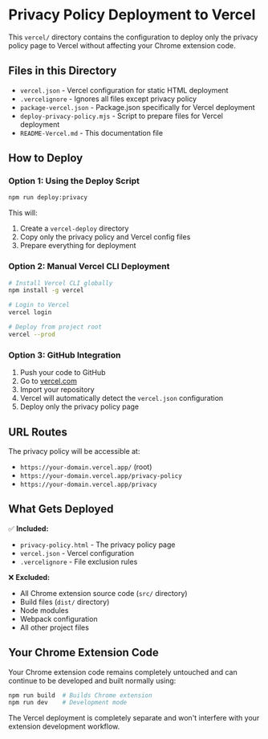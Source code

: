 # Privacy Policy Deployment to Vercel

This `vercel/` directory contains the configuration to deploy only the privacy policy page to Vercel without affecting your Chrome extension code.

## Files in this Directory

- `vercel.json` - Vercel configuration for static HTML deployment
- `.vercelignore` - Ignores all files except privacy policy
- `package-vercel.json` - Package.json specifically for Vercel deployment
- `deploy-privacy-policy.mjs` - Script to prepare files for Vercel deployment
- `README-Vercel.md` - This documentation file

## How to Deploy

### Option 1: Using the Deploy Script
```bash
npm run deploy:privacy
```

This will:
1. Create a `vercel-deploy` directory
2. Copy only the privacy policy and Vercel config files
3. Prepare everything for deployment

### Option 2: Manual Vercel CLI Deployment
```bash
# Install Vercel CLI globally
npm install -g vercel

# Login to Vercel
vercel login

# Deploy from project root
vercel --prod
```

### Option 3: GitHub Integration
1. Push your code to GitHub
2. Go to [vercel.com](https://vercel.com)
3. Import your repository
4. Vercel will automatically detect the `vercel.json` configuration
5. Deploy only the privacy policy page

## URL Routes

The privacy policy will be accessible at:
- `https://your-domain.vercel.app/` (root)
- `https://your-domain.vercel.app/privacy-policy`
- `https://your-domain.vercel.app/privacy`

## What Gets Deployed

✅ **Included:**
- `privacy-policy.html` - The privacy policy page
- `vercel.json` - Vercel configuration
- `.vercelignore` - File exclusion rules

❌ **Excluded:**
- All Chrome extension source code (`src/` directory)
- Build files (`dist/` directory)
- Node modules
- Webpack configuration
- All other project files

## Your Chrome Extension Code

Your Chrome extension code remains completely untouched and can continue to be developed and built normally using:
```bash
npm run build  # Builds Chrome extension
npm run dev    # Development mode
```

The Vercel deployment is completely separate and won't interfere with your extension development workflow.
